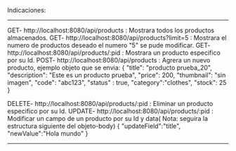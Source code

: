 Indicaciones:
**************************************************************************************************************************
GET- http://localhost:8080/api/products  : Mostrara todos los productos almacenados.
GET- http://localhost:8080/api/products?limit=5 : Mostrara el numero de productos deseado el numero "5" se pude modificar.
GET- http://localhost:8080/api/products/:pid : Mostrara un producto especifico por su Id.
POST- http://localhost:8080/api/products  : Agrera un nuevo producto, ejemplo objeto que se envia:
{
        "title": "producto prueba_20",
        "description": "Este es un producto prueba",
        "price": 200,
        "thumbnail": "sin imagen",
        "code": "abc123",
	    "status" : true,
	    "category":"clothes",
        "stock": 25
}

DELETE- http://localhost:8080/api/products/:pid  : Eliminar un producto especifico por su Id.
UPDATE- http://localhost:8080/api/products/:pid  : Modificar un campo de un producto por su Id y data( Nota: seguira la estructura siguiente del objeto-body)
{
	"updateField":"title",
	"newValue":"Hola mundo"
}

**************************************************************************************************************************